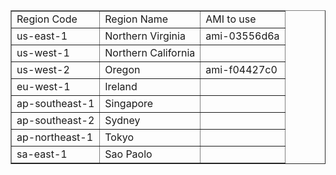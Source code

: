 <html>
<table border=1>
<tr><td>Region Code</td><td>Region Name</td><td>AMI to use</td></tr>
<tr>
<td>us-east-1</td>
<td>Northern Virginia</td>
<td>ami-03556d6a</td>
<tr>
<td>us-west-1</td>
<td>Northern California</td>
<td></td>
</tr>
<tr>
<td>us-west-2</td>
<td>Oregon</td>
<td>ami-f04427c0</td>
</tr>
<tr>
<td>eu-west-1</td>
<td>Ireland</td>
<td></td>
</tr>
<tr>
<td>ap-southeast-1</td>
<td>Singapore</td>
<td></td>
</tr>

<tr>
<td>ap-southeast-2</td>
<td>Sydney</td>
<td></td>
</tr>

<tr>
<td>ap-northeast-1</td>
<td>Tokyo</td>
<td></td>
</tr>

<tr>
<td>sa-east-1</td>
<td>Sao Paolo</td>
<td></td>
</tr>
</table>
</html>


